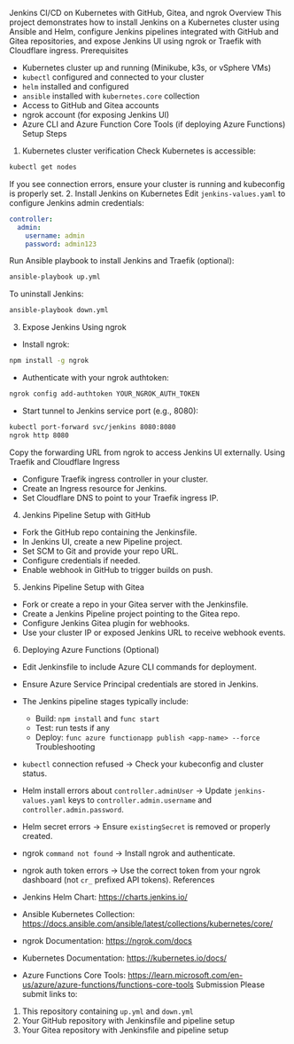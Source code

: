 Jenkins CI/CD on Kubernetes with GitHub, Gitea, and ngrok
Overview
This project demonstrates how to install Jenkins on a Kubernetes cluster using Ansible and Helm, configure Jenkins pipelines integrated with GitHub and Gitea repositories, and expose Jenkins UI using ngrok or Traefik with Cloudflare ingress.
Prerequisites
- Kubernetes cluster up and running (Minikube, k3s, or vSphere VMs)
- `kubectl` configured and connected to your cluster
- `helm` installed and configured
- `ansible` installed with `kubernetes.core` collection
- Access to GitHub and Gitea accounts
- ngrok account (for exposing Jenkins UI)
- Azure CLI and Azure Function Core Tools (if deploying Azure Functions)
Setup Steps
1. Kubernetes cluster verification
Check Kubernetes is accessible:

```bash
kubectl get nodes
```

If you see connection errors, ensure your cluster is running and kubeconfig is properly set.
2. Install Jenkins on Kubernetes
Edit `jenkins-values.yaml` to configure Jenkins admin credentials:

```yaml
controller:
  admin:
    username: admin
    password: admin123
```

Run Ansible playbook to install Jenkins and Traefik (optional):

```bash
ansible-playbook up.yml
```

To uninstall Jenkins:

```bash
ansible-playbook down.yml
```
3. Expose Jenkins
Using ngrok
- Install ngrok:

```bash
npm install -g ngrok
```

- Authenticate with your ngrok authtoken:

```bash
ngrok config add-authtoken YOUR_NGROK_AUTH_TOKEN
```

- Start tunnel to Jenkins service port (e.g., 8080):

```bash
kubectl port-forward svc/jenkins 8080:8080
ngrok http 8080
```

Copy the forwarding URL from ngrok to access Jenkins UI externally.
Using Traefik and Cloudflare Ingress
- Configure Traefik ingress controller in your cluster.
- Create an Ingress resource for Jenkins.
- Set Cloudflare DNS to point to your Traefik ingress IP.
4. Jenkins Pipeline Setup with GitHub
- Fork the GitHub repo containing the Jenkinsfile.
- In Jenkins UI, create a new Pipeline project.
- Set SCM to Git and provide your repo URL.
- Configure credentials if needed.
- Enable webhook in GitHub to trigger builds on push.
5. Jenkins Pipeline Setup with Gitea
- Fork or create a repo in your Gitea server with the Jenkinsfile.
- Create a Jenkins Pipeline project pointing to the Gitea repo.
- Configure Jenkins Gitea plugin for webhooks.
- Use your cluster IP or exposed Jenkins URL to receive webhook events.
6. Deploying Azure Functions (Optional)
- Edit Jenkinsfile to include Azure CLI commands for deployment.
- Ensure Azure Service Principal credentials are stored in Jenkins.
- The Jenkins pipeline stages typically include:

  - Build: `npm install` and `func start`
  - Test: run tests if any
  - Deploy: `func azure functionapp publish <app-name> --force`
Troubleshooting
- `kubectl` connection refused → Check your kubeconfig and cluster status.
- Helm install errors about `controller.adminUser` → Update `jenkins-values.yaml` keys to `controller.admin.username` and `controller.admin.password`.
- Helm secret errors → Ensure `existingSecret` is removed or properly created.
- ngrok `command not found` → Install ngrok and authenticate.
- ngrok auth token errors → Use the correct token from your ngrok dashboard (not `cr_` prefixed API tokens).
References
- Jenkins Helm Chart: https://charts.jenkins.io/
- Ansible Kubernetes Collection: https://docs.ansible.com/ansible/latest/collections/kubernetes/core/
- ngrok Documentation: https://ngrok.com/docs
- Kubernetes Documentation: https://kubernetes.io/docs/
- Azure Functions Core Tools: https://learn.microsoft.com/en-us/azure/azure-functions/functions-core-tools
Submission
Please submit links to:

1. This repository containing `up.yml` and `down.yml`
2. Your GitHub repository with Jenkinsfile and pipeline setup
3. Your Gitea repository with Jenkinsfile and pipeline setup
